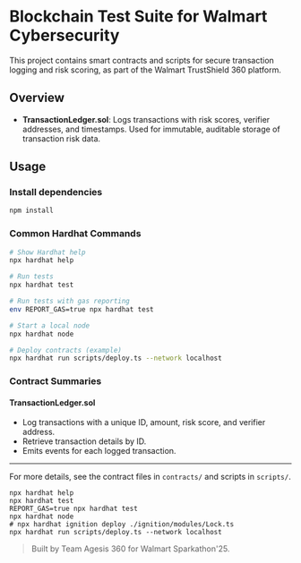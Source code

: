 # Blockchain Test Suite for Walmart Cybersecurity

This project contains smart contracts and scripts for secure transaction logging and risk scoring, as part of the Walmart TrustShield 360 platform.

## Overview

- **TransactionLedger.sol**: Logs transactions with risk scores, verifier addresses, and timestamps. Used for immutable, auditable storage of transaction risk data.

## Usage

### Install dependencies
```bash
npm install
```

### Common Hardhat Commands
```bash
# Show Hardhat help
npx hardhat help

# Run tests
npx hardhat test

# Run tests with gas reporting
env REPORT_GAS=true npx hardhat test

# Start a local node
npx hardhat node

# Deploy contracts (example)
npx hardhat run scripts/deploy.ts --network localhost
```

### Contract Summaries

#### TransactionLedger.sol
- Log transactions with a unique ID, amount, risk score, and verifier address.
- Retrieve transaction details by ID.
- Emits events for each logged transaction.


---

For more details, see the contract files in `contracts/` and scripts in `scripts/`.

```shell
npx hardhat help
npx hardhat test
REPORT_GAS=true npx hardhat test
npx hardhat node
# npx hardhat ignition deploy ./ignition/modules/Lock.ts
npx hardhat run scripts/deploy.ts --network localhost
```

> Built by Team Agesis 360 for Walmart Sparkathon'25.